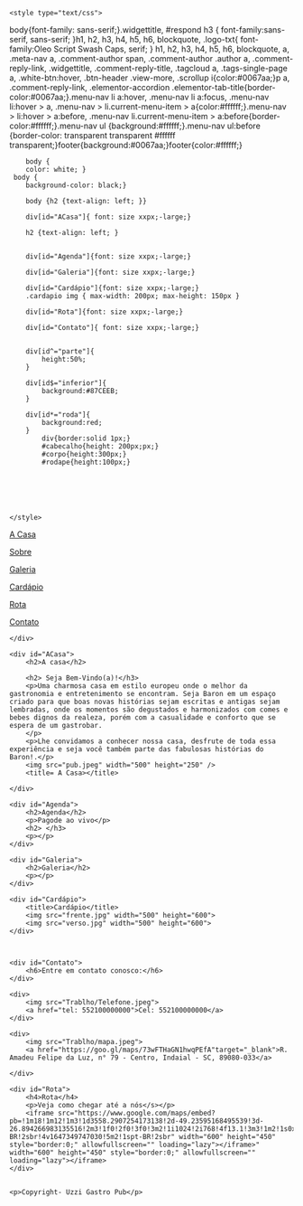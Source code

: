<DOCTYPE html>
 <html lang="pt-br">
    <link rel="icon" type="imagem/png" href="favicon.png" />

 <head>
    <meta charset="utf-8">

    <style type="text/css">
        
body{font-family: sans-serif;}.widgettitle, #respond h3
 { font-family:sans-serif, sans-serif; }h1, h2, h3, h4, h5, h6, blockquote, .logo-txt{ font-family:Oleo Script Swash Caps, serif; }
 h1, h2, h3, h4, h5, h6, blockquote, a, .meta-nav a, .comment-author span, .comment-author .author a, .comment-reply-link, .widgettitle, .comment-reply-title, .tagcloud a, .tags-single-page a, .white-btn:hover, .btn-header	.view-more, .scrollup i{color:#0067aa;}p a, .comment-reply-link, .elementor-accordion .elementor-tab-title{border-color:#0067aa;}.menu-nav li a:hover, .menu-nav li a:focus, .menu-nav li:hover > a, .menu-nav > li.current-menu-item > a{color:#ffffff;}.menu-nav > li:hover > a:before, .menu-nav li.current-menu-item > a:before{border-color:#ffffff;}.menu-nav ul {background:#ffffff;}.menu-nav ul:before {border-color: transparent transparent #ffffff transparent;}footer{background:#0067aa;}footer{color:#ffffff;}

       

        body {
	    color: white; }
     body {
        background-color: black;}
        
        body {h2 {text-align: left; }}

        div[id="ACasa"]{ font: size xxpx;-large;}

        h2 {text-align: left; }
        
	
	    div[id="Agenda"]{font: size xxpx;-large;}
	
	    div[id="Galeria"]{font: size xxpx;-large;}
        
	    div[id="Cardápio"]{font: size xxpx;-large;}
        .cardapio img { max-width: 200px; max-height: 150px }
	
	    div[id="Rota"]{font: size xxpx;-large;}
	
	    div[id="Contato"]{ font: size xxpx;-large;}
    
        
        div[id^="parte"]{
            height:50%;
        }
        
        div[id$="inferior"]{
            background:#87CEEB;
        }
        
        div[id*="roda"]{
            background:red;
        }
            div{border:solid 1px;}
            #cabecalho{height: 200px;px;}
            #corpo{height:300px;}
            #rodape{height:100px;}






    </style>

 
  <title> Uzzi Gastro Pub </title>
 </head>  


<body>
    <div>
    

<a href="#ACasa">A Casa</a>

<a href="#Agenda"> Sobre </a>

<a href="#Galeria">Galeria</a>

<a href="#Cardápio"> Cardápio </a>

<a href="#Rota"> Rota </a>

<a href="#Contato"> Contato </a>

    
    </div>

    <div id="ACasa">
        <h2>A casa</h2>
  
        <h2> Seja Bem-Vindo(a)!</h3>
        <p>Uma charmosa casa em estilo europeu onde o melhor da gastronomia e entretenimento se encontram. Seja Baron em um espaço criado para que boas novas histórias sejam escritas e antigas sejam lembradas, onde os momentos são degustados e harmonizados com comes e bebes dignos da realeza, porém com a casualidade e conforto que se espera de um gastrobar.
        </p>
        <p>Lhe convidamos a conhecer nossa casa, desfrute de toda essa experiência e seja você também parte das fabulosas histórias do Baron!.</p>
        <img src="pub.jpeg" width="500" height="250" />
        <title= A Casa></title>
    
    </div>

    <div id="Agenda">
        <h2>Agenda</h2>
        <p>Pagode ao vivo</p>
        <h2> </h3>
        <p></p>
    </div>
    
    <div id="Galeria">
        <h2>Galeria</h2>
        <p></p>
    </div>

    <div id="Cardápio">
        <title>Cardápio</title>
        <img src="frente.jpg" width="500" height="600">
        <img src="verso.jpg" width="500" height="600">
    </div>



    <div id="Contato">
        <h6>Entre em contato conosco:</h6>
    </div>

    <div>
        <img src="Trablho/Telefone.jpeg">
        <a href="tel: 552100000000">Cel: 552100000000</a>
    </div>

    <div>
        <img src="Trablho/mapa.jpeg">
        <a href="https://goo.gl/maps/73wFTHaGN1hwqPEfA"target="_blank">R. Amadeu Felipe da Luz, n° 79 - Centro, Indaial - SC, 89080-033</a>

    </div>

    <div id="Rota">
        <h4>Rota</h4>
        <p>Veja como chegar até a nós</s></p>
        <iframe src="https://www.google.com/maps/embed?pb=!1m18!1m12!1m3!1d3558.2907254173138!2d-49.23595168495539!3d-26.894266983135516!2m3!1f0!2f0!3f0!3m2!1i1024!2i768!4f13.1!3m3!1m2!1s0x94df03cc43fbe8a3%3A0x54f0021143ffb17e!2sUzzi%20Pub!5e0!3m2!1spt-BR!2sbr!4v1647349747030!5m2!1spt-BR!2sbr" width="600" height="450" style="border:0;" allowfullscreen="" loading="lazy"></iframe>" width="600" height="450" style="border:0;" allowfullscreen="" loading="lazy"></iframe>
    </div>    


    <p>Copyright- Uzzi Gastro Pub</p>